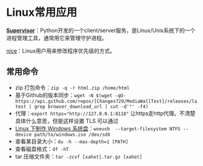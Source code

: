 # Linux常用应用

**[Supervisor](http://supervisord.org/)**：Python开发的一个client/server服务，是Linux/Unix系统下的一个进程管理工具，通常用它来管理守护进程。

[nice](https://www.youtube.com/watch?v=II2M3rqgCQA)：Linux用户用来修改程序优先级的方式。



## 常用命令

- zip 打包命令：`zip -q -r html.zip /home/html`
- 基于Github的版本同步：`wget -N $(wget -qO- https://api.github.com/repos/[Changes729/MediaWallTest]/releases/latest | grep browser_download_url | cut -d'"' -f4)`
- 代理：`export https="http://127.0.0.1:8118"` 让https走http代理。不清楚具体什么意思，但是这样设置 TLS 可以通过
- [Linux 下制作 Windows 系统盘](https://superuser.com/questions/1290568/create-windows-10-usb-installation-drive-with-linux-only)：`woeusb  --target-filesystem NTFS --device path/to/windows.iso /dev/sdX`
- 查看某目录大小：`du -h --max-depth=1 [PATH]`
- 查看磁盘格式：`df -hT`
- tar 压缩文件夹：`tar -zcvf [xahot].tar.gz [xahot]`